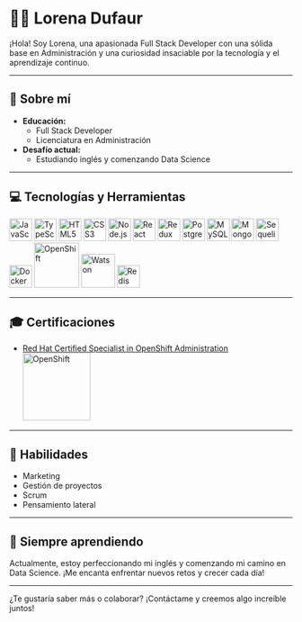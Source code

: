 # 👩‍💻 Lorena Dufaur

¡Hola! Soy Lorena, una apasionada Full Stack Developer con una sólida base en Administración y una curiosidad insaciable por la tecnología y el aprendizaje continuo.

---

## 🚀 Sobre mí

- **Educación:**
  - Full Stack Developer
  - Licenciatura en Administración
- **Desafío actual:**
  - Estudiando inglés y comenzando Data Science

---

## 💻 Tecnologías y Herramientas

<p align="left">
  <img src="https://cdn.jsdelivr.net/gh/devicons/devicon/icons/javascript/javascript-original.svg" alt="JavaScript" width="40"/>
  <img src="https://cdn.jsdelivr.net/gh/devicons/devicon/icons/typescript/typescript-original.svg" alt="TypeScript" width="40"/>
  <img src="https://cdn.jsdelivr.net/gh/devicons/devicon/icons/html5/html5-original.svg" alt="HTML5" width="40"/>
  <img src="https://cdn.jsdelivr.net/gh/devicons/devicon/icons/css3/css3-original.svg" alt="CSS3" width="40"/>
  <img src="https://cdn.jsdelivr.net/gh/devicons/devicon/icons/nodejs/nodejs-original.svg" alt="Node.js" width="40"/>
  <img src="https://cdn.jsdelivr.net/gh/devicons/devicon/icons/react/react-original.svg" alt="React" width="40"/>
  <img src="https://cdn.jsdelivr.net/gh/devicons/devicon/icons/redux/redux-original.svg" alt="Redux" width="40"/>
  <img src="https://cdn.jsdelivr.net/gh/devicons/devicon/icons/postgresql/postgresql-original.svg" alt="PostgreSQL" width="40"/>
  <img src="https://cdn.jsdelivr.net/gh/devicons/devicon/icons/mysql/mysql-original.svg" alt="MySQL" width="40"/>
  <img src="https://cdn.jsdelivr.net/gh/devicons/devicon/icons/mongodb/mongodb-original.svg" alt="MongoDB" width="40"/>
  <img src="https://cdn.jsdelivr.net/gh/devicons/devicon/icons/sequelize/sequelize-original.svg" alt="Sequelize" width="40"/>
  <img src="https://cdn.jsdelivr.net/gh/devicons/devicon/icons/docker/docker-original.svg" alt="Docker" width="40"/>
  <img src="https://upload.wikimedia.org/wikipedia/commons/3/3c/Openshift-LogoType.svg" alt="OpenShift" width="80"/>
  <img src="https://upload.wikimedia.org/wikipedia/commons/2/2c/IBM_Watson_Logo_2017.png" alt="Watson" width="60"/>
  <img src="https://cdn.jsdelivr.net/gh/devicons/devicon/icons/redis/redis-original.svg" alt="Redis" width="40"/>
</p>

---

## 🎓 Certificaciones

- [Red Hat Certified Specialist in OpenShift Administration](https://www.credly.com/badges/2cdb915e-a448-4103-a404-579db0d62315/public_url)  
  <img src="https://upload.wikimedia.org/wikipedia/commons/3/3c/Openshift-LogoType.svg" alt="OpenShift" width="120"/>

---

## 🧠 Habilidades

- Marketing
- Gestión de proyectos
- Scrum
- Pensamiento lateral


---

## 🌱 Siempre aprendiendo

Actualmente, estoy perfeccionando mi inglés y comenzando mi camino en Data Science. ¡Me encanta enfrentar nuevos retos y crecer cada día!

---

¿Te gustaría saber más o colaborar? ¡Contáctame y creemos algo increíble juntos!

